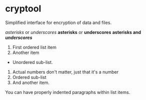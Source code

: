 # cryptool
Simplified interface for encryption of data and files.

*asterisks* or _underscores_
**asterisks** or __underscores__
**asterisks and _underscores_**

1. First ordered list item
2. Another item
  * Unordered sub-list. 
1. Actual numbers don't matter, just that it's a number
  1. Ordered sub-list
4. And another item.

  You can have properly indented paragraphs within list items.